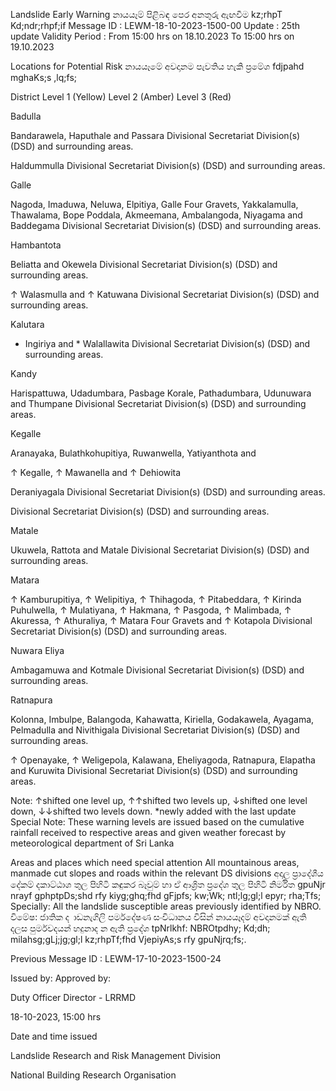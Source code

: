 Landslide Early Warning නායයෑම් පිළිබඳ පෙර අනතුරු ඇඟවීම kz;rhpT Kd;ndr;rhpf;if Message ID : LEWM-18-10-2023-1500-00 Update : 25th update Validity Period : From 15:00 hrs on 18.10.2023 To 15:00 hrs on 19.10.2023

Locations for Potential Risk නායයෑමේ අවදානම පැවතිය හැකි ප්‍රමේශ fdjpahd mghaKs;s ,lq;fs;

District Level 1 (Yellow) Level 2 (Amber) Level 3 (Red)

Badulla

Bandarawela, Haputhale and Passara Divisional Secretariat Division(s) (DSD) and surrounding areas.

Haldummulla Divisional Secretariat Division(s) (DSD) and surrounding areas.

Galle

Nagoda, Imaduwa, Neluwa, Elpitiya, Galle Four Gravets, Yakkalamulla, Thawalama, Bope Poddala, Akmeemana, Ambalangoda, Niyagama and Baddegama Divisional Secretariat Division(s) (DSD) and surrounding areas.

Hambantota

Beliatta and Okewela Divisional Secretariat Division(s) (DSD) and surrounding areas.

↑ Walasmulla and ↑ Katuwana Divisional Secretariat Division(s) (DSD) and surrounding areas.

Kalutara

* Ingiriya and * Walallawita Divisional Secretariat Division(s) (DSD) and surrounding areas.

Kandy

Harispattuwa, Udadumbara, Pasbage Korale, Pathadumbara, Udunuwara and Thumpane Divisional Secretariat Division(s) (DSD) and surrounding areas.

Kegalle

Aranayaka, Bulathkohupitiya, Ruwanwella, Yatiyanthota and

↑ Kegalle, ↑ Mawanella and ↑ Dehiowita

Deraniyagala Divisional Secretariat Division(s) (DSD) and surrounding areas.

Divisional Secretariat Division(s) (DSD) and surrounding areas.

Matale

Ukuwela, Rattota and Matale Divisional Secretariat Division(s) (DSD) and surrounding areas.

Matara

↑ Kamburupitiya, ↑ Welipitiya, ↑ Thihagoda, ↑ Pitabeddara, ↑ Kirinda Puhulwella, ↑ Mulatiyana, ↑ Hakmana, ↑ Pasgoda, ↑ Malimbada, ↑ Akuressa, ↑ Athuraliya, ↑ Matara Four Gravets and ↑ Kotapola Divisional Secretariat Division(s) (DSD) and surrounding areas.

Nuwara Eliya

Ambagamuwa and Kotmale Divisional Secretariat Division(s) (DSD) and surrounding areas.

Ratnapura

Kolonna, Imbulpe, Balangoda, Kahawatta, Kiriella, Godakawela, Ayagama, Pelmadulla and Nivithigala Divisional Secretariat Division(s) (DSD) and surrounding areas.

↑ Openayake, ↑ Weligepola, Kalawana, Eheliyagoda, Ratnapura, Elapatha and Kuruwita Divisional Secretariat Division(s) (DSD) and surrounding areas.

Note: ↑shifted one level up, ↑↑shifted two levels up, ↓shifted one level down, ↓↓shifted two levels down. *newly added with the last update Special Note: These warning levels are issued based on the cumulative rainfall received to respective areas and given weather forecast by meteorological department of Sri Lanka

Areas and places which need special attention All mountainous areas, manmade cut slopes and roads within the relevant DS divisions අදාල ප්‍රාදේශීය දේකම් දකාට්ඨාශ තුල පිහිටි කඳුකර බෑවුම් හා ඒ ආශ්‍රිත ප්‍රදේශ තුල පිහිටි නිර්මිත gpuNjr nrayf gphptpDs;shd rfy kiyg;ghq;fhd gFjpfs; kw;Wk; ntl;lg;gl;l epyr; rha;Tfs; Specially: All the landslide susceptible areas previously identified by NBRO. විමේෂ: ජාතික ද ාඩනැගිලි පර්මදේෂණ සංවිධානය විසින් නායයෑදම් අවදානමක් ඇති දලස පුර්මවදයන් හදුනාද න ඇති ප්‍රදේශ tpNrlkhf: NBROtpdhy; Kd;dh; milahsg;gLj;jg;gl;l kz;rhpTf;fhd VjepiyAs;s rfy gpuNjrq;fs;.

Previous Message ID : LEWM-17-10-2023-1500-24

Issued by: Approved by:

Duty Officer Director - LRRMD

18-10-2023, 15:00 hrs

Date and time issued

Landslide Research and Risk Management Division

National Building Research Organisation